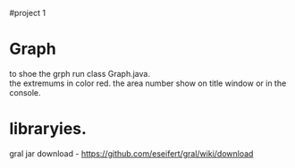 #project 1


Graph
========
to shoe the grph run class Graph.java.<br/>
the extremums in color red.
the area number show on title window or in the console.

libraryies.
========
gral jar download - https://github.com/eseifert/gral/wiki/download
